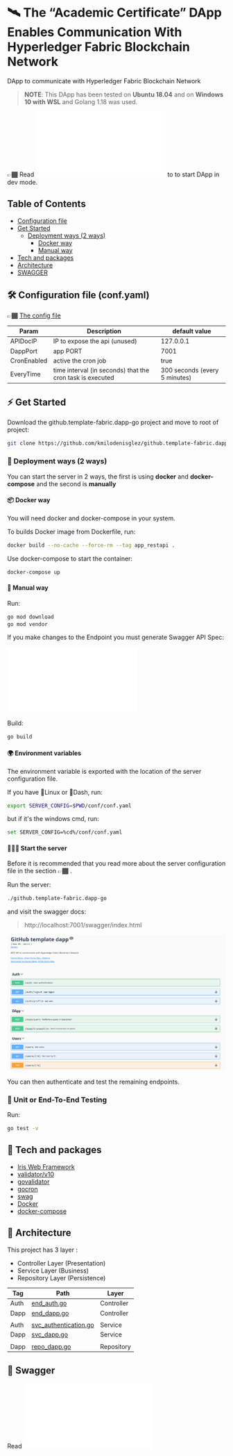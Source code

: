 # 🛰 The “Academic Certificate” DApp Enables Communication With Hyperledger Fabric Blockchain Network 

DApp to communicate with Hyperledger Fabric Blockchain Network

> **NOTE**: This DApp has been tested on **Ubuntu 18.04** and on **Windows 10 with WSL** and Golang 1.18 was used.

👉🏾 Read ![this doc](/README.DEV.md) to to start DApp in dev mode.

## Table of Contents

- [Configuration file](#config_file)
- [Get Started](#get_started)
    * [Deployment ways (2 ways)](#deploy_ways)
        - [Docker way](#docker_way)
        - [Manual way](#manual_way)
- [Tech and packages](#tech)
- [Architecture](#arch)
- [SWAGGER](#swagger)

## 🛠️️ Configuration file (conf.yaml) <a name="config_file"></a>

👉🏾 [The config file](/conf/conf.yaml)

| Param       | Description                                               | default value                 |
|-------------|-----------------------------------------------------------|-------------------------------|
| APIDocIP    | IP to expose the api (unused)                             | 127.0.0.1                     |
| DappPort    | app PORT                                                  | 7001                          |
| CronEnabled | active the cron job                                       | true                          |
| EveryTime   | time interval (in seconds) that the cron task is executed | 300 seconds (every 5 minutes) |

## ⚡ Get Started <a name="get_started"></a>

Download the github.template-fabric.dapp-go project and move to root of project:

```bash
git clone https://github.com/kmilodenisglez/github.template-fabric.dapp-go.git && cd github.template-fabric.dapp-go 
```

### 🚀 Deployment ways (2 ways)  <a name="deploy_ways"></a>

You can start the server in 2 ways, the first is using **docker** and **docker-compose** and the second is **manually**

#### 📦 Docker way <a name="docker_way"></a>

You will need docker and docker-compose in your system.

To builds Docker image from Dockerfile, run:

```bash
docker build --no-cache --force-rm --tag app_restapi .
```

Use docker-compose to start the container:

```bash
docker-compose up
```

#### 🔧 Manual way  <a name="manual_way"></a>

Run:

```bash
go mod download
go mod vendor
```

If you make changes to the Endpoint you must generate Swagger API Spec:

![swagger doc](/docs/swagger.md)

Build:

```bash
go build
```

#### 🌍 Environment variables

The environment variable is exported with the location of the server configuration file.

If you have 🐧Linux or 🍎Dash, run:

```bash
export SERVER_CONFIG=$PWD/conf/conf.yaml
```

but if it's the windows cmd, run:

```bash
set SERVER_CONFIG=%cd%/conf/conf.yaml
```

#### 🏃🏽‍♂️ Start the server

Before it is recommended that you read more about the server configuration file in the section 👉🏾 .

Run the server:

```bash
./github.template-fabric.dapp-go
```

and visit the swagger docs:

> http://localhost:7001/swagger/index.html

![swagger ui](/docs/images/swagger-ui.png)

You can then authenticate and test the remaining endpoints.

### 🧪 Unit or End-To-End Testing

Run:

```bash
go test -v
```

## 🔨 Tech and packages <a name="tech"></a>

* [Iris Web Framework](https://github.com/kataras/iris)
* [validator/v10](https://github.com/go-playground/validator)
* [govalidator](https://github.com/asaskevich/govalidator)
* [gocron](https://github.com/go-co-op/gocron)
* [swag](https://github.com/swaggo/swag)
* [Docker](https://docs.docker.com)
* [docker-compose](https://docs.docker.com/compose/)

## 📐 Architecture <a name="arch"></a>

This project has 3 layer :

- Controller Layer (Presentation)
- Service Layer (Business)
- Repository Layer (Persistence)

| Tag  | Path                                                         | Layer      |
|------|--------------------------------------------------------------|------------|
| Auth | [end_auth.go](/api/endpoints/end_auth.go)                    | Controller |
| Dapp | [end_dapp.go](/api/endpoints/end_dapp.go)                    | Controller |
|      |                                                              |            |
| Auth | [svc_authentication.go](/service/auth/svc_authentication.go) | Service    |
| Dapp | [svc_dapp.go](/service/svc_dapp.go)                          | Service    |
|      |                                                              |            |
| Dapp | [repo_dapp.go](/repo/repo_dapp.go)                           | Repository |

## 📐 Swagger <a name="swagger"></a>

Read ![swagger doc](/docs/swagger.md)
